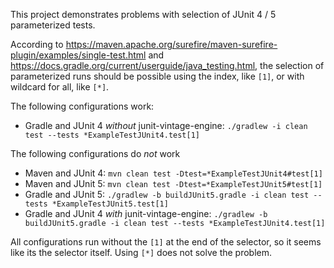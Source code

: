This project demonstrates problems with selection of JUnit 4 / 5 parameterized tests.

According to https://maven.apache.org/surefire/maven-surefire-plugin/examples/single-test.html and https://docs.gradle.org/current/userguide/java_testing.html, the selection of parameterized runs should be possible using the index, like `[1]`, or with wildcard for all, like `[*]`.

The following configurations work:

- Gradle and JUnit 4 *without* junit-vintage-engine: `./gradlew -i clean test --tests *ExampleTestJUnit4.test[1]`

The following configurations do *not* work
- Maven and JUnit 4: `mvn clean test -Dtest=*ExampleTestJUnit4#test[1]`
- Maven and JUnit 5: `mvn clean test -Dtest=*ExampleTestJUnit5#test[1]`
- Gradle and JUnit 5: `./gradlew -b buildJUnit5.gradle -i clean test --tests *ExampleTestJUnit5.test[1]`
- Gradle and JUnit 4 *with* junit-vintage-engine: `./gradlew -b buildJUnit5.gradle -i clean test --tests *ExampleTestJUnit4.test[1]`

All configurations run without the `[1]` at the end of the selector, so it seems like its the selector itself. Using `[*]` does not solve the problem.
